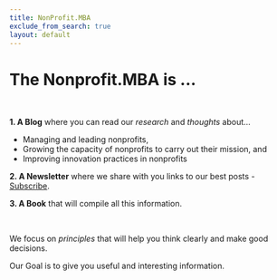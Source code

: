 ```yaml
---
title: NonProfit.MBA
exclude_from_search: true
layout: default
---
```


# The Nonprofit.MBA is ...  

<br>

**1. A Blog** where you can read our *research* and *thoughts* about... 

* Managing and leading nonprofits,
* Growing the capacity of nonprofits to carry out their mission, and 
* Improving innovation practices in nonprofits


**2. A Newsletter** where we share with you links to our best posts - [Subscribe](/subscribe).

**3. A Book** that will compile all this information. 

<br>

We focus on *principles* that will help you think clearly and make good decisions.

Our Goal is to give you useful and interesting information. 





